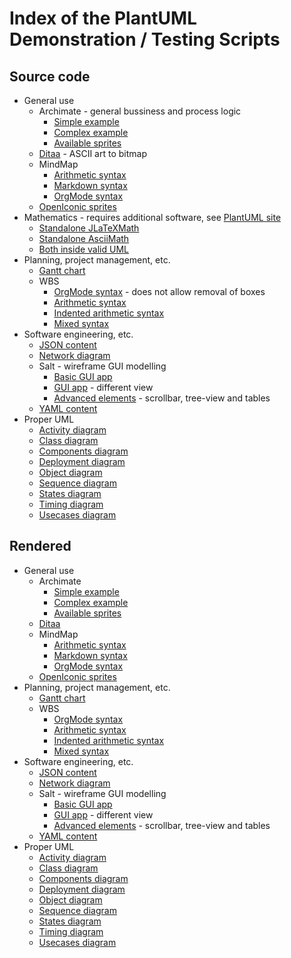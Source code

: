 # Index of the PlantUML Demonstration / Testing Scripts

## Source code

* General use
  * Archimate - general bussiness and process logic
    * [Simple example](./archimate_simple_test.pu)
    * [Complex example](./archimate_complex_test.pu)
    * [Available sprites](./archimate_sprites_test.pu)
  * [Ditaa](./ditaa_test.pu) - ASCII art to bitmap
  * MindMap
    * [Arithmetic syntax](./mindmap_arithm_test.pu)
    * [Markdown syntax](./mindmap_markdown_test.pu)
    * [OrgMode syntax](./mindmap_orgmode_test.pu)
  * [OpenIconic sprites](./openiconic_test.pu)
* Mathematics - requires additional software, see [PlantUML site](https://plantuml.com/ascii-math)
  * [Standalone JLaTeXMath](./latex_test.pu)
  * [Standalone AsciiMath](./asciimath_test.pu)
  * [Both inside valid UML](./maths_test.pu)
* Planning, project management, etc.
  * [Gantt chart](./gantt_test.pu)
  * WBS
    * [OrgMode syntax](./wbs_orgmode_test.pu) - does not allow removal of boxes
    * [Arithmetic syntax](./wbs_arithm_test.pu)
    * [Indented arithmetic syntax](./wbs_indented_test.pu)
    * [Mixed syntax](./wbs_mixed_test.pu)
* Software engineering, etc.
  * [JSON content](./json_test.pu)
  * [Network diagram](./nwdiag_test.pu)
  * Salt - wireframe GUI modelling
    * [Basic GUI app](./salt_basic_test.pu)
    * [GUI app](./salt_basic_test2.pu) - different view
    * [Advanced elements](./salt_scrollbar_tree_table_test.pu) - scrollbar, tree-view and tables
  * [YAML content](./yaml_test.pu)
* Proper UML
  * [Activity diagram](./activity_test.pu)
  * [Class diagram](./classes_test.pu)
  * [Components diagram](./components_test.pu)
  * [Deployment diagram](./deployment_test.pu)
  * [Object diagram](./objects_test.pu)
  * [Sequence diagram](./sequence_test.pu)
  * [States diagram](./states_test.pu)
  * [Timing diagram](./timing_test.pu)
  * [Usecases diagram](./usecases_test.pu)

## Rendered

* General use
  * Archimate
    * [Simple example](./archimate_simple_test.png)
    * [Complex example](./archimate_complex_test.png)
    * [Available sprites](./archimate_sprites_test.png)
  * [Ditaa](./ditaa_test.png)
  * MindMap
    * [Arithmetic syntax](./mindmap_arithm_test.png)
    * [Markdown syntax](./mindmap_markdown_test.png)
    * [OrgMode syntax](./mindmap_orgmode_test.png)
  * [OpenIconic sprites](./openiconic_test.png)
* Planning, project management, etc.
  * [Gantt chart](./gantt_test.png)
  * WBS
    * [OrgMode syntax](./wbs_orgmode_test.png)
    * [Arithmetic syntax](./wbs_arithm_test.png)
    * [Indented arithmetic syntax](./wbs_indented_test.png)
    * [Mixed syntax](./wbs_mixed_test.png)
* Software engineering, etc.
  * [JSON content](./json_test.png)
  * [Network diagram](./nwdiag_test.png)
  * Salt - wireframe GUI modelling
    * [Basic GUI app](./salt_basic_test.png)
    * [GUI app](./salt_basic_test2.png) - different view
    * [Advanced elements](./salt_scrollbar_tree_table_test.png) - scrollbar, tree-view and tables
  * [YAML content](./yaml_test.png)
* Proper UML
  * [Activity diagram](./activity_test.png)
  * [Class diagram](./classes_test.png)
  * [Components diagram](./components_test.png)
  * [Deployment diagram](./deployment_test.png)
  * [Object diagram](./objects_test.png)
  * [Sequence diagram](./sequence_test.png)
  * [States diagram](./states_test.png)
  * [Timing diagram](./timing_test.png)
  * [Usecases diagram](./usecases_test.png)
